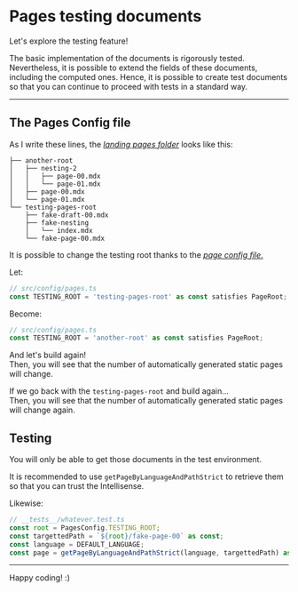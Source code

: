 # Pages testing documents

Let's explore the testing feature!

The basic implementation of the documents is rigorously tested. Nevertheless, it is possible to extend the fields of these documents, including the
computed ones. Hence, it is possible to create test documents so that you can continue to proceed with tests in a standard way.

---

## The Pages Config file

As I write these lines, the [_landing pages folder_](/content/pages/) looks like this:

```
├── another-root
│   ├── nesting-2
│   │   ├── page-00.mdx
│   │   └── page-01.mdx
│   ├── page-00.mdx
│   └── page-01.mdx
└── testing-pages-root
    ├── fake-draft-00.mdx
    ├── fake-nesting
    │   └── index.mdx
    └── fake-page-00.mdx
```

It is possible to change the testing root thanks to the [_page config file_.](/src/config/pages.ts)

Let:

```ts
// src/config/pages.ts
const TESTING_ROOT = 'testing-pages-root' as const satisfies PageRoot;
```

Become:

```ts
// src/config/pages.ts
const TESTING_ROOT = 'another-root' as const satisfies PageRoot;
```

And let's build again!  
Then, you will see that the number of automatically generated static pages will change.

If we go back with the `testing-pages-root` and build again...  
Then, you will see that the number of automatically generated static pages will change again.

## Testing

You will only be able to get those documents in the test environment.

It is recommended to use `getPageByLanguageAndPathStrict` to retrieve them so that you can trust the Intellisense.

Likewise:

```ts
// __tests__/whatever.test.ts
const root = PagesConfig.TESTING_ROOT;
const targettedPath = `${root}/fake-page-00` as const;
const language = DEFAULT_LANGUAGE;
const page = getPageByLanguageAndPathStrict(language, targettedPath) as Page;
```

---

Happy coding! :)

